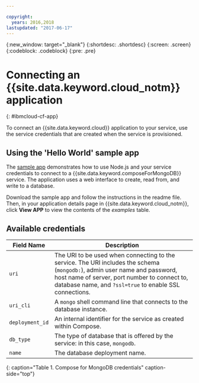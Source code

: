 ```yaml
---

copyright:
  years: 2016,2018
lastupdated: "2017-06-17"
---
```


{:new_window: target="_blank"}
{:shortdesc: .shortdesc}
{:screen: .screen}
{:codeblock: .codeblock}
{:pre: .pre}

# Connecting an {{site.data.keyword.cloud_notm}} application
{: #ibmcloud-cf-app}

To connect an {{site.data.keyword.cloud}} application to your service, use the service credentials that are created when the service is provisioned.

## Using the 'Hello World' sample app

The [sample app](https://github.com/IBM-Cloud/compose-mongodb-helloworld-nodejs) demonstrates how to use Node.js and your service credentials to connect to a {{site.data.keyword.composeForMongoDB}} service. The application uses a web interface to create, read from, and write to a database.

Download the sample app and follow the instructions in the readme file. Then, in your application details page in {{site.data.keyword.cloud_notm}}, click **View APP** to view the contents of the *examples* table.

## Available credentials

Field Name|Description
----------|-----------
`uri`|The URI to be used when connecting to the service. The URI includes the schema (`mongodb:`), admin user name and password, host name of server, port number to connect to, database name, and `?ssl=true` to enable SSL connections.
`uri_cli`|A `mongo` shell command line that connects to the database instance.
`deployment_id`|An internal identifier for the service as created within Compose.
`db_type`|The type of database that is offered by the service: in this case, `mongodb`.
`name`|The database deployment name.
{: caption="Table 1. Compose for MongoDB credentials" caption-side="top"}
